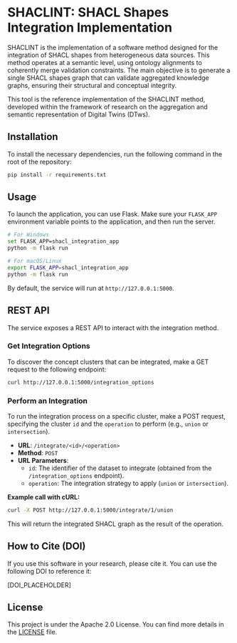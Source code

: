 # SHACLINT: SHACL Shapes Integration Implementation

SHACLINT is the implementation of a software method designed for the integration of SHACL shapes from heterogeneous data sources. This method operates at a semantic level, using ontology alignments to coherently merge validation constraints. The main objective is to generate a single SHACL shapes graph that can validate aggregated knowledge graphs, ensuring their structural and conceptual integrity.

This tool is the reference implementation of the SHACLINT method, developed within the framework of research on the aggregation and semantic representation of Digital Twins (DTws).

## Installation

To install the necessary dependencies, run the following command in the root of the repository:

```bash
pip install -r requirements.txt
```

## Usage

To launch the application, you can use Flask. Make sure your `FLASK_APP` environment variable points to the application, and then run the server.

```bash
# For Windows
set FLASK_APP=shacl_integration_app
python -m flask run

# For macOS/Linux
export FLASK_APP=shacl_integration_app
python -m flask run
```

By default, the service will run at `http://127.0.0.1:5000`.

## REST API

The service exposes a REST API to interact with the integration method.

### Get Integration Options

To discover the concept clusters that can be integrated, make a GET request to the following endpoint:

```bash
curl http://127.0.0.1:5000/integration_options
```

### Perform an Integration

To run the integration process on a specific cluster, make a POST request, specifying the cluster `id` and the `operation` to perform (e.g., `union` or `intersection`).

-   **URL**: `/integrate/<id>/<operation>`
-   **Method**: `POST`
-   **URL Parameters**:
    -   `id`: The identifier of the dataset to integrate (obtained from the `/integration_options` endpoint).
    -   `operation`: The integration strategy to apply (`union` or `intersection`).

**Example call with cURL:**

```bash
curl -X POST http://127.0.0.1:5000/integrate/1/union
```

This will return the integrated SHACL graph as the result of the operation.

## How to Cite (DOI)

If you use this software in your research, please cite it. You can use the following DOI to reference it:

[DOI_PLACEHOLDER]

## License

This project is under the Apache 2.0 License. You can find more details in the [LICENSE](LICENSE) file.